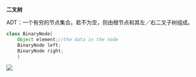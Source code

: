 **二叉树**

ADT：一个有穷的节点集合。若不为空，则由根节点和其左／右二叉子树组成。

```java
class BinaryNode{
    Object element;//the data in the node
    BinaryNode left;
    BinaryNode right;
    }
```

![](http://p.blog.csdn.net/images/p_blog_csdn_net/manesking/1.JPG)


